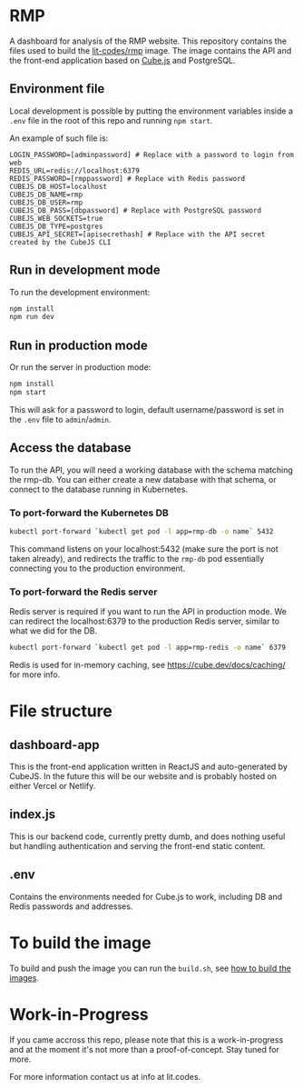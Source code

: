 # RMP

A dashboard for analysis of the RMP website. This repository contains the files
used to build the
[lit-codes/rmp](https://hub.docker.com/repository/docker/litcodes/rmp) image.
The image contains the API and the front-end application based on
[Cube.js](https://cube.dev/) and PostgreSQL.

## Environment file

Local development is possible by putting the environment variables inside a
`.env` file in the root of this repo and running `npm start`. 

An example of such file is:

```
LOGIN_PASSWORD=[adminpassword] # Replace with a password to login from web
REDIS_URL=redis://localhost:6379
REDIS_PASSWORD=[rmppassword] # Replace with Redis password
CUBEJS_DB_HOST=localhost
CUBEJS_DB_NAME=rmp
CUBEJS_DB_USER=rmp
CUBEJS_DB_PASS=[dbpassword] # Replace with PostgreSQL password
CUBEJS_WEB_SOCKETS=true
CUBEJS_DB_TYPE=postgres
CUBEJS_API_SECRET=[apisecrethash] # Replace with the API secret created by the CubeJS CLI
```

## Run in development mode

To run the development environment:

```bash
npm install
npm run dev
```

## Run in production mode

Or run the server in production mode:

```bash
npm install
npm start
```

This will ask for a password to login, default username/password is set in the
`.env` file to `admin`/`admin`.

## Access the database

To run the API, you will need a working database with the schema matching the
rmp-db. You can either create a new database with that schema, or connect to
the database running in Kubernetes.

### To port-forward the Kubernetes DB

```bash
kubectl port-forward `kubectl get pod -l app=rmp-db -o name` 5432
```

This command listens on your localhost:5432 (make sure the port is not taken
already), and redirects the traffic to the `rmp-db` pod essentially connecting
you to the production environment.

### To port-forward the Redis server

Redis server is required if you want to run the API in production mode. We can
redirect the localhost:6379 to the production Redis server, similar to what we
did for the DB.

```bash
kubectl port-forward `kubectl get pod -l app=rmp-redis -o name` 6379
```

Redis is used for in-memory caching, see https://cube.dev/docs/caching/ for
more info.

# File structure

## dashboard-app

This is the front-end application written in ReactJS and auto-generated by
CubeJS. In the future this will be our website and is probably hosted on either
Vercel or Netlify.

## index.js

This is our backend code, currently pretty dumb, and does nothing useful but
handling authentication and serving the front-end static content.

## .env

Contains the environments needed for Cube.js to work, including DB and Redis
passwords and addresses.

# To build the image

To build and push the image you can run the `build.sh`, see [how to build the
images](../README.md#how-to-build-the-images).

# Work-in-Progress

If you came accross this repo, please note that this is a work-in-progress and
at the moment it's not more than a proof-of-concept. Stay tuned for more.

For more information contact us at info at lit.codes.
